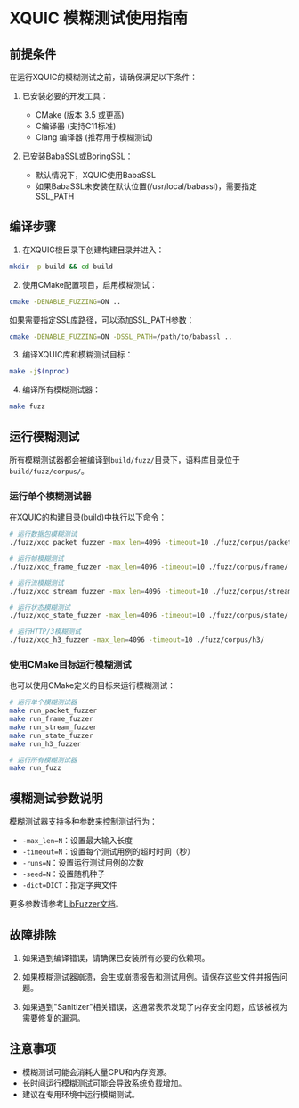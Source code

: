 # XQUIC 模糊测试使用指南

## 前提条件

在运行XQUIC的模糊测试之前，请确保满足以下条件：

1. 已安装必要的开发工具：
   - CMake (版本 3.5 或更高)
   - C编译器 (支持C11标准)
   - Clang 编译器 (推荐用于模糊测试)

2. 已安装BabaSSL或BoringSSL：
   - 默认情况下，XQUIC使用BabaSSL
   - 如果BabaSSL未安装在默认位置(/usr/local/babassl)，需要指定SSL_PATH

## 编译步骤

1. 在XQUIC根目录下创建构建目录并进入：

```bash
mkdir -p build && cd build
```

2. 使用CMake配置项目，启用模糊测试：

```bash
cmake -DENABLE_FUZZING=ON ..
```

如果需要指定SSL库路径，可以添加SSL_PATH参数：

```bash
cmake -DENABLE_FUZZING=ON -DSSL_PATH=/path/to/babassl ..
```

3. 编译XQUIC库和模糊测试目标：

```bash
make -j$(nproc)
```

4. 编译所有模糊测试器：

```bash
make fuzz
```

## 运行模糊测试

所有模糊测试器都会被编译到`build/fuzz/`目录下，语料库目录位于`build/fuzz/corpus/`。

### 运行单个模糊测试器

在XQUIC的构建目录(build)中执行以下命令：

```bash
# 运行数据包模糊测试
./fuzz/xqc_packet_fuzzer -max_len=4096 -timeout=10 ./fuzz/corpus/packet/

# 运行帧模糊测试
./fuzz/xqc_frame_fuzzer -max_len=4096 -timeout=10 ./fuzz/corpus/frame/

# 运行流模糊测试
./fuzz/xqc_stream_fuzzer -max_len=4096 -timeout=10 ./fuzz/corpus/stream/

# 运行状态模糊测试
./fuzz/xqc_state_fuzzer -max_len=4096 -timeout=10 ./fuzz/corpus/state/

# 运行HTTP/3模糊测试
./fuzz/xqc_h3_fuzzer -max_len=4096 -timeout=10 ./fuzz/corpus/h3/
```

### 使用CMake目标运行模糊测试

也可以使用CMake定义的目标来运行模糊测试：

```bash
# 运行单个模糊测试器
make run_packet_fuzzer
make run_frame_fuzzer
make run_stream_fuzzer
make run_state_fuzzer
make run_h3_fuzzer

# 运行所有模糊测试器
make run_fuzz
```

## 模糊测试参数说明

模糊测试器支持多种参数来控制测试行为：

- `-max_len=N`：设置最大输入长度
- `-timeout=N`：设置每个测试用例的超时时间（秒）
- `-runs=N`：设置运行测试用例的次数
- `-seed=N`：设置随机种子
- `-dict=DICT`：指定字典文件

更多参数请参考[LibFuzzer文档](https://llvm.org/docs/LibFuzzer.html)。

## 故障排除

1. 如果遇到编译错误，请确保已安装所有必要的依赖项。

2. 如果模糊测试器崩溃，会生成崩溃报告和测试用例。请保存这些文件并报告问题。

3. 如果遇到"Sanitizer"相关错误，这通常表示发现了内存安全问题，应该被视为需要修复的漏洞。

## 注意事项

- 模糊测试可能会消耗大量CPU和内存资源。
- 长时间运行模糊测试可能会导致系统负载增加。
- 建议在专用环境中运行模糊测试。